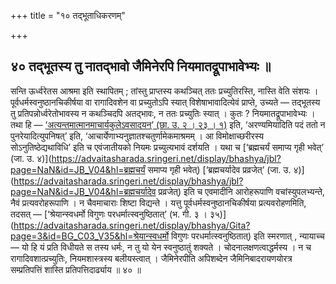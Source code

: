 +++
title = "१० तद्भूताधिकरणम्"

+++

## ४० तद्भूतस्य तु नातद्भावो जैमिनेरपि नियमातद्रूपाभावेभ्यः ॥

सन्ति ऊर्ध्वरेतस आश्रमा इति स्थापितम् ; तांस्तु प्राप्तस्य कथञ्चित् ततः प्रच्युतिरस्ति, नास्ति वेति संशयः । पूर्वधर्मस्वनुष्ठानचिकीर्षया वा रागादिवशेन वा प्रच्युतोऽपि स्यात् विशेषाभावादित्येवं प्राप्ते, उच्यते — तद्भूतस्य तु प्रतिपन्नोर्ध्वरेतोभावस्य न कथञ्चिदपि अतद्भावः, न ततः प्रच्युतिः स्यात् । कुतः ? नियमातद्रूपाभावेभ्यः । तथा हि — [‘अत्यन्तमात्मानमाचार्यकुलेऽवसादयन्’ (छा. उ. २ । २३ । १)](https://advaitasharada.sringeri.net/display/bhashya/Chandogya?page=2&id=Ch_C02_S23_V01&hl=अत्यन्तमात्मानमाचार्यकुलेऽवसादयन्) इति, ‘अरण्यमियादिति पदं ततो न पुनरेयादित्युपनिषत्’ इति, ‘आचार्येणाभ्यनुज्ञातश्चतुर्णामेकमाश्रमम् । आ विमोक्षाच्छरीरस्य सोऽनुतिष्ठेद्यथाविधि’ इति च एवंजातीयको नियमः प्रच्युत्यभावं दर्शयति । यथा च [‘ब्रह्मचर्यं समाप्य गृही भवेत्’ (जा. उ. ४)](https://advaitasharada.sringeri.net/display/bhashya/jbl?page=NaN&id=JB_V04&hl=ब्रह्मचर्यं समाप्य गृही भवेत्) [‘ब्रह्मचर्यादेव प्रव्रजेत्’ (जा. उ. ४)](https://advaitasharada.sringeri.net/display/bhashya/jbl?page=NaN&id=JB_V04&hl=ब्रह्मचर्यादेव प्रव्रजेत्) इति च एवमादीनि आरोहरूपाणि वचांस्युपलभ्यन्ते, नैवं प्रत्यवरोहरूपाणि । न चैवमाचाराः शिष्टा विद्यन्ते । यत्तु पूर्वधर्मस्वनुष्ठानचिकीर्षया प्रत्यवरोहणमिति, तदसत् — [‘श्रेयान्स्वधर्मो विगुणः परधर्मात्स्वनुष्ठितात्’ (भ. गी. ३ । ३५)](https://advaitasharada.sringeri.net/display/bhashya/Gita?page=3&id=BG_C03_V35&hl=श्रेयान्स्वधर्मो विगुणः परधर्मात्स्वनुष्ठितात्) इति स्मरणात् , न्यायाच्च — यो हि यं प्रति विधीयते स तस्य धर्मः, न तु यो येन स्वनुष्ठातुं शक्यते । चोदनालक्षणत्वाद्धर्मस्य । न च रागादिवशात्प्रच्युतिः, नियमशास्त्रस्य बलीयस्त्वात् । जैमिनेरपीति अपिशब्देन जैमिनिबादरायणयोरत्र सम्प्रतिपत्तिं शास्ति प्रतिपत्तिदार्ढ्याय ॥ ४० ॥
